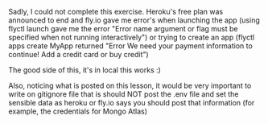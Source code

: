Sadly, I could not complete this exercise.
Heroku's free plan was announced to end and fly.io gave me error's when launching the app (using flyctl launch gave me the error "Error name argument or flag must be specified when not running interactively") or trying to create an app (flyctl apps create MyApp returned "Error We need your payment information to continue! Add a credit card or buy credit")

The good side of this, it's in local this works :)

Also, noticing what is posted on this lesson, it would be very important to write on gitignore file that is should NOT post the .env file and set the sensible data as heroku or fly.io says you should post that information (for example, the credentials for Mongo Atlas)